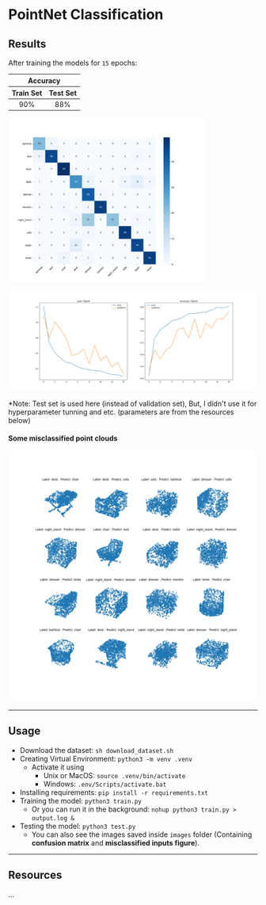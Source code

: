 # PointNet Classification

## Results
After training the models for `15` epochs:
<table style="text-align: center;">
    <thead>
        <tr>
            <th colspan=2 style="text-align: center;">Accuracy</th>
        </tr>
        <tr>
            <th>Train Set</th>
            <th>Test Set</th>
        </tr>
    </thead>
    <tr>
        <td>90%</td>
        <td>88%</td>
    </tr>
</table>

<img src='images/confusion_matrix.png' width=400/>

![Training Process](images/training.png)

*Note: Test set is used here (instead of validation set), But, I didn't use it for hyperparameter tunning and etc. (parameters are from the resources below)

#### Some misclassified point clouds
![Misclassified inputs](images/incorrect_predictions.png) 


---

## Usage
- Download the dataset: `sh download_dataset.sh`
- Creating Virtual Environment: `python3 -m venv .venv`
    - Activate it using
        - Unix or MacOS: `source .venv/bin/activate`
        - Windows: `.env/Scripts/activate.bat`
- Installing requirements: `pip install -r requirements.txt`
- Training the model: `python3 train.py`
    - Or you can run it in the background: `nohup python3 train.py > output.log &`
- Testing the model: `python3 test.py`
    - You can also see the images saved inside `images` folder (Containing **confusion matrix** and **misclassified inputs figure**).


---

## Resources

...
